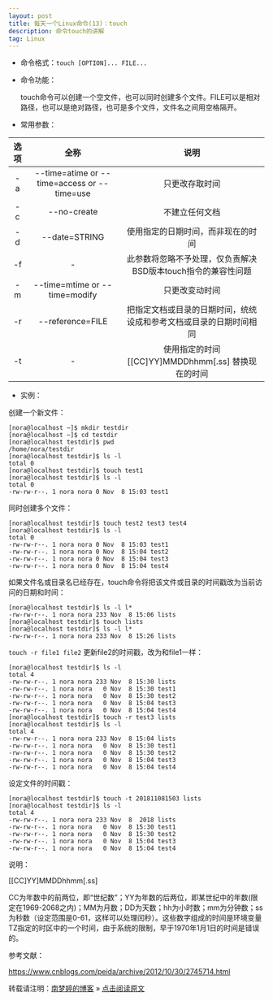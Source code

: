 ```yaml
---
layout: post
title: 每天一个Linux命令(13)：touch  
description: 命令touch的讲解  
tag: Linux
---
```


* 命令格式：`touch [OPTION]... FILE...`  

* 命令功能：  
   
   touch命令可以创建一个空文件，也可以同时创建多个文件。FILE可以是相对路径，也可以是绝对路径，也可是多个文件，文件名之间用空格隔开。  

* 常用参数：  

|选项|全称|说明|
|:--:|:--:|:--:|
|-a|--time=atime or --time=access or --time=use|只更改存取时间|
|-c|--no-create        |不建立任何文档|
|-d|--date=STRING      |使用指定的日期时间，而非现在的时间|
|-f|-                  |此参数将忽略不予处理，仅负责解决BSD版本touch指令的兼容性问题|
|-m|--time=mtime or --time=modify|只更改变动时间|
|-r|--reference=FILE   |把指定文档或目录的日期时间，统统设成和参考文档或目录的日期时间相同|
|-t|-               |使用指定的时间 [[CC]YY]MMDDhhmm[.ss] 替换现在的时间|

* 实例：  

创建一个新文件：  

```
[nora@localhost ~]$ mkdir testdir
[nora@localhost ~]$ cd testdir
[nora@localhost testdir]$ pwd
/home/nora/testdir
[nora@localhost testdir]$ ls -l
total 0
[nora@localhost testdir]$ touch test1
[nora@localhost testdir]$ ls -l
total 0
-rw-rw-r--. 1 nora nora 0 Nov  8 15:03 test1
```

同时创建多个文件：  

```
[nora@localhost testdir]$ touch test2 test3 test4
[nora@localhost testdir]$ ls -l
total 0
-rw-rw-r--. 1 nora nora 0 Nov  8 15:03 test1
-rw-rw-r--. 1 nora nora 0 Nov  8 15:04 test2
-rw-rw-r--. 1 nora nora 0 Nov  8 15:04 test3
-rw-rw-r--. 1 nora nora 0 Nov  8 15:04 test4
```

如果文件名或目录名已经存在，touch命令将把该文件或目录的时间戳改为当前访问的日期和时间：  

```
[nora@localhost testdir]$ ls -l l*
-rw-rw-r--. 1 nora nora 233 Nov  8 15:06 lists
[nora@localhost testdir]$ touch lists
[nora@localhost testdir]$ ls -l l*
-rw-rw-r--. 1 nora nora 233 Nov  8 15:26 lists
```

`touch -r file1 file2` 更新file2的时间戳，改为和file1一样：  

```
[nora@localhost testdir]$ ls -l
total 4
-rw-rw-r--. 1 nora nora 233 Nov  8 15:30 lists
-rw-rw-r--. 1 nora nora   0 Nov  8 15:30 test1
-rw-rw-r--. 1 nora nora   0 Nov  8 15:30 test2
-rw-rw-r--. 1 nora nora   0 Nov  8 15:04 test3
-rw-rw-r--. 1 nora nora   0 Nov  8 15:04 test4
[nora@localhost testdir]$ touch -r test3 lists
[nora@localhost testdir]$ ls -l
total 4
-rw-rw-r--. 1 nora nora 233 Nov  8 15:04 lists
-rw-rw-r--. 1 nora nora   0 Nov  8 15:30 test1
-rw-rw-r--. 1 nora nora   0 Nov  8 15:30 test2
-rw-rw-r--. 1 nora nora   0 Nov  8 15:04 test3
-rw-rw-r--. 1 nora nora   0 Nov  8 15:04 test4
```

设定文件的时间戳：  

```
[nora@localhost testdir]$ touch -t 201811081503 lists
[nora@localhost testdir]$ ls -l
total 4
-rw-rw-r--. 1 nora nora 233 Nov  8  2018 lists
-rw-rw-r--. 1 nora nora   0 Nov  8 15:30 test1
-rw-rw-r--. 1 nora nora   0 Nov  8 15:30 test2
-rw-rw-r--. 1 nora nora   0 Nov  8 15:04 test3
-rw-rw-r--. 1 nora nora   0 Nov  8 15:04 test4
```

说明：  

[[CC]YY]MMDDhhmm[.ss]  

CC为年数中的前两位，即“世纪数”；YY为年数的后两位，即某世纪中的年数(限定在1969-2068之内)；MM为月数；DD为天数；hh为小时数；mm为分钟数；ss为秒数（设定范围是0-61，这样可以处理闰秒）。这些数字组成的时间是环境变量TZ指定的时区中的一个时间，由于系统的限制，早于1970年1月1日的时间是错误的。  

参考文献：  

https://www.cnblogs.com/peida/archive/2012/10/30/2745714.html  

转载请注明：[南梦婷的博客](https://norah2.github.io) » [点击阅读原文](https://norah2.github.io/2019/11/Linux12/)   

<!--以下是本文用到的链接-->  
